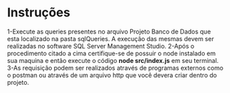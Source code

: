 # Instruções
1-Execute as queries presentes no arquivo Projeto Banco de Dados que esta localizado na pasta sqlQueries. A execução das mesmas devem ser realizadas no software SQL Server Management Studio.
2-Após o procedimento citado a cima certifique-se de possuir o node instalado em sua maquina e então execute o código **node src/index.js** em seu terminal.
3-As requisição podem ser realizados através de programas externos como o postman ou através de um arquivo http que você devera criar dentro do projeto.
